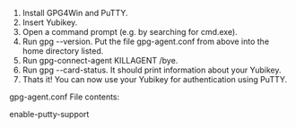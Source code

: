 1. Install GPG4Win and PuTTY.
2. Insert Yubikey.
3. Open a command prompt (e.g. by searching for cmd.exe).
4. Run gpg --version. Put the file gpg-agent.conf from above into the home directory listed.
5. Run gpg-connect-agent KILLAGENT /bye.
6. Run gpg --card-status. It should print information about your Yubikey.
7. Thats it! You can now use your Yubikey for authentication using PuTTY.


gpg-agent.conf File contents:


enable-putty-support